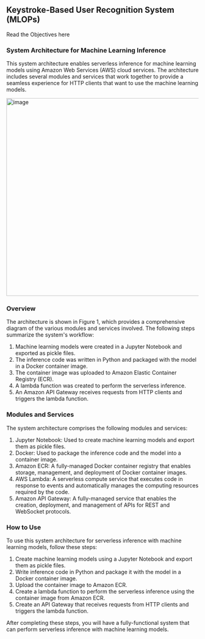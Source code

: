 ## Keystroke-Based User Recognition System (MLOPs)

Read the Objectives here

### System Architecture for Machine Learning Inference
This system architecture enables serverless inference for machine learning models using Amazon Web Services (AWS) cloud services. The architecture includes several modules and services that work together to provide a seamless experience for HTTP clients that want to use the machine learning models.

<img width="517" alt="image" src="https://user-images.githubusercontent.com/94995067/227769215-12e9a465-7818-4e22-9021-2cbbe9d6d928.png">

### Overview
The architecture is shown in Figure 1, which provides a comprehensive diagram of the various modules and services involved. The following steps summarize the system's workflow:

1. Machine learning models were created in a Jupyter Notebook and exported as pickle files.
2. The inference code was written in Python and packaged with the model in a Docker container image.
3. The container image was uploaded to Amazon Elastic Container Registry (ECR).
4. A lambda function was created to perform the serverless inference.
5. An Amazon API Gateway receives requests from HTTP clients and triggers the lambda function.

### Modules and Services
The system architecture comprises the following modules and services:

1. Jupyter Notebook: Used to create machine learning models and export them as pickle files.
2. Docker: Used to package the inference code and the model into a container image.
3. Amazon ECR: A fully-managed Docker container registry that enables storage, management, and deployment of Docker container images.
4. AWS Lambda: A serverless compute service that executes code in response to events and automatically manages the computing resources required by the code.
5. Amazon API Gateway: A fully-managed service that enables the creation, deployment, and management of APIs for REST and WebSocket protocols.

### How to Use
To use this system architecture for serverless inference with machine learning models, follow these steps:

1. Create machine learning models using a Jupyter Notebook and export them as pickle files.
2. Write inference code in Python and package it with the model in a Docker container image.
3. Upload the container image to Amazon ECR.
4. Create a lambda function to perform the serverless inference using the container image from Amazon ECR.
5. Create an API Gateway that receives requests from HTTP clients and triggers the lambda function.

After completing these steps, you will have a fully-functional system that can perform serverless inference with machine learning models.
